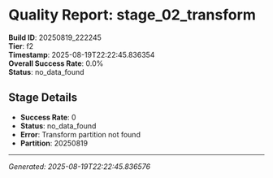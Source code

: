 # Quality Report: stage_02_transform

**Build ID**: 20250819_222245  
**Tier**: f2  
**Timestamp**: 2025-08-19T22:22:45.836354  
**Overall Success Rate**: 0.0%  
**Status**: no_data_found

## Stage Details

- **Success Rate**: 0
- **Status**: no_data_found
- **Error**: Transform partition not found
- **Partition**: 20250819

---
*Generated: 2025-08-19T22:22:45.836576*
